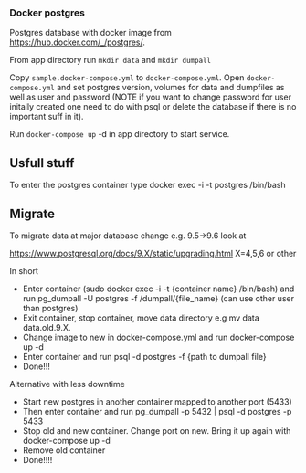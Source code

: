 ### Docker postgres

Postgres database with docker image from https://hub.docker.com/_/postgres/.

From app directory run `mkdir data` and `mkdir dumpall`

Copy `sample.docker-compose.yml` to `docker-compose.yml`. 
Open `docker-compose.yml` and set postgres version, volumes for data and
dumpfiles as well as user and password (NOTE if you want to change
password for user initally created one need to do with psql or delete
the database if there is no important suff in it). 

Run `docker-compose up` -d in app directory to start service.

## Usfull stuff

To enter the postgres container type docker exec -i -t postgres /bin/bash

## Migrate
To migrate data at major database change e.g. 9.5->9.6 look at

https://www.postgresql.org/docs/9.X/static/upgrading.html X=4,5,6 or other

In short
* Enter container (sudo docker exec -i -t {container name} /bin/bash) and run pg_dumpall -U postgres -f /dumpall/{file_name} (can use other user than postgres)
* Exit container, stop container, move data directory e.g mv data data.old.9.X.
* Change image to new in docker-compose.yml and run docker-compose up -d
* Enter container and run psql -d postgres -f {path to dumpall file}
* Done!!!

Alternative with less downtime
* Start new postgres in another container mapped to another port (5433)
* Then enter container and run pg_dumpall -p 5432 | psql -d postgres -p 5433
* Stop old and new container. Change port on new. Bring it up again with docker-compose up -d
* Remove old container
* Done!!!!
